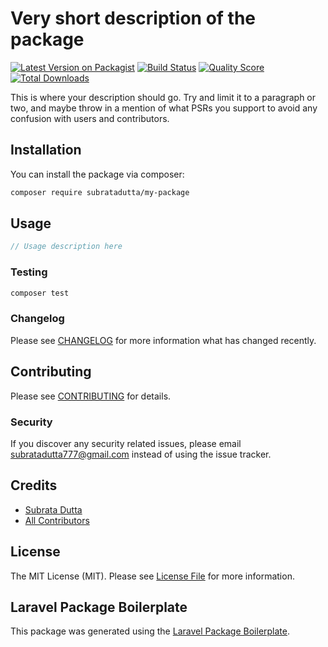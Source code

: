 # Very short description of the package

[![Latest Version on Packagist](https://img.shields.io/packagist/v/subratadutta/my-package.svg?style=flat-square)](https://packagist.org/packages/subratadutta/my-package)
[![Build Status](https://img.shields.io/travis/subratadutta/my-package/master.svg?style=flat-square)](https://travis-ci.org/subratadutta/my-package)
[![Quality Score](https://img.shields.io/scrutinizer/g/subratadutta/my-package.svg?style=flat-square)](https://scrutinizer-ci.com/g/subratadutta/my-package)
[![Total Downloads](https://img.shields.io/packagist/dt/subratadutta/my-package.svg?style=flat-square)](https://packagist.org/packages/subratadutta/my-package)

This is where your description should go. Try and limit it to a paragraph or two, and maybe throw in a mention of what PSRs you support to avoid any confusion with users and contributors.

## Installation

You can install the package via composer:

```bash
composer require subratadutta/my-package
```

## Usage

``` php
// Usage description here
```

### Testing

``` bash
composer test
```

### Changelog

Please see [CHANGELOG](CHANGELOG.md) for more information what has changed recently.

## Contributing

Please see [CONTRIBUTING](CONTRIBUTING.md) for details.

### Security

If you discover any security related issues, please email subratadutta777@gmail.com instead of using the issue tracker.

## Credits

- [Subrata Dutta](https://github.com/subratadutta)
- [All Contributors](../../contributors)

## License

The MIT License (MIT). Please see [License File](LICENSE.md) for more information.

## Laravel Package Boilerplate

This package was generated using the [Laravel Package Boilerplate](https://laravelpackageboilerplate.com).